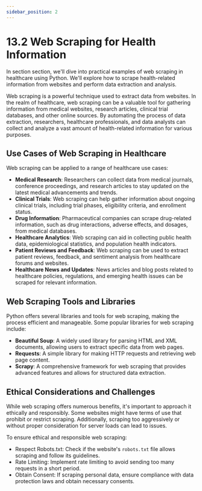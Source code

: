 ```yaml
---
sidebar_position: 2
---
```


# 13.2 Web Scraping for Health Information

In section section, we'll dive into practical examples of web scraping in healthcare using Python. We'll explore how to scrape health-related information from websites and perform data extraction and analysis.

Web scraping is a powerful technique used to extract data from websites. In the realm of healthcare, web scraping can be a valuable tool for gathering information from medical websites, research articles, clinical trial databases, and other online sources. By automating the process of data extraction, researchers, healthcare professionals, and data analysts can collect and analyze a vast amount of health-related information for various purposes.

## Use Cases of Web Scraping in Healthcare

Web scraping can be applied to a range of healthcare use cases:

- **Medical Research**: Researchers can collect data from medical journals, conference proceedings, and research articles to stay updated on the latest medical advancements and trends.
- **Clinical Trials**: Web scraping can help gather information about ongoing clinical trials, including trial phases, eligibility criteria, and enrollment status.
- **Drug Information**: Pharmaceutical companies can scrape drug-related information, such as drug interactions, adverse effects, and dosages, from medical databases.
- **Healthcare Analytics**: Web scraping can aid in collecting public health data, epidemiological statistics, and population health indicators.
- **Patient Reviews and Feedback**: Web scraping can be used to extract patient reviews, feedback, and sentiment analysis from healthcare forums and websites.
- **Healthcare News and Updates**: News articles and blog posts related to healthcare policies, regulations, and emerging health issues can be scraped for relevant information.

## Web Scraping Tools and Libraries

Python offers several libraries and tools for web scraping, making the process efficient and manageable. Some popular libraries for web scraping include:

- **Beautiful Soup**: A widely used library for parsing HTML and XML documents, allowing users to extract specific data from web pages.
- **Requests**: A simple library for making HTTP requests and retrieving web page content.
- **Scrapy**: A comprehensive framework for web scraping that provides advanced features and allows for structured data extraction.

## Ethical Considerations and Challenges

While web scraping offers numerous benefits, it's important to approach it ethically and responsibly. Some websites might have terms of use that prohibit or restrict scraping. Additionally, scraping too aggressively or without proper consideration for server loads can lead to issues.

To ensure ethical and responsible web scraping:

- Respect Robots.txt: Check if the website's `robots.txt` file allows scraping and follow its guidelines.
- Rate Limiting: Implement rate limiting to avoid sending too many requests in a short period.
- Obtain Consent: If scraping personal data, ensure compliance with data protection laws and obtain necessary consents.

